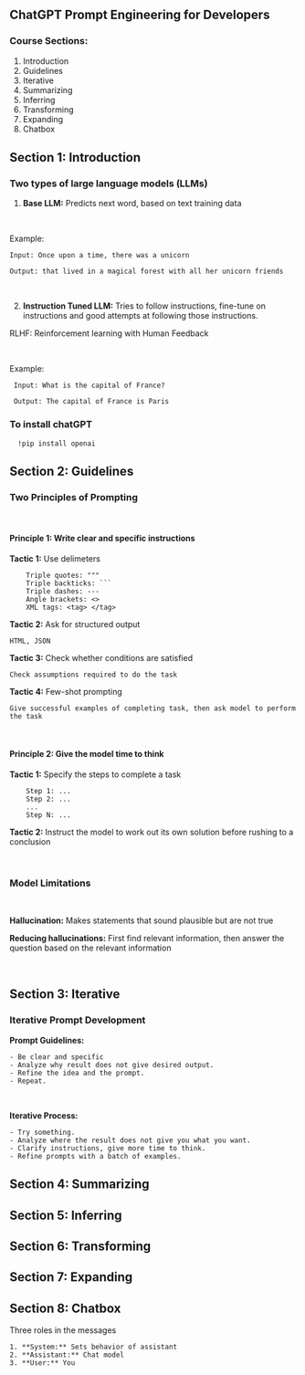 ## ChatGPT Prompt Engineering for Developers 
### Course Sections:

1. Introduction </br>
2. Guidelines </br>
3. Iterative </br>
4. Summarizing </br>
5. Inferring </br>
6. Transforming </br>
7. Expanding </br>
8. Chatbox </br>

## Section 1: Introduction
### Two types of large language models (LLMs)

1) **Base LLM:** Predicts next word, based on text training data

</br>

   Example:

    Input: Once upon a time, there was a unicorn

    Output: that lived in a magical forest with all her unicorn friends

</br>

2) **Instruction Tuned LLM:** Tries to follow instructions, fine-tune on instructions and good attempts at following those instructions.

RLHF: Reinforcement learning with Human Feedback 

</br>

  Example:

     Input: What is the capital of France?

     Output: The capital of France is Paris
     
     
### To install chatGPT

      !pip install openai
      

## Section 2: Guidelines

### Two Principles of Prompting

</br>

#### Principle 1: Write clear and specific instructions

**Tactic 1:** Use delimeters

```
    Triple quotes: """
    Triple backticks: ```
    Triple dashes: ---
    Angle brackets: <>
    XML tags: <tag> </tag>
```

**Tactic 2:** Ask for structured output

```
HTML, JSON
```

**Tactic 3:** Check whether conditions are satisfied 

```
Check assumptions required to do the task
```


**Tactic 4:** Few-shot prompting

```
Give successful examples of completing task, then ask model to perform the task
```

</br>

#### **Principle 2: Give the model time to think**

**Tactic 1:** Specify the steps to complete a task

```
    Step 1: ...
    Step 2: ...
    ...
    Step N: ...
```

**Tactic 2:** Instruct the model to work out its own solution before rushing to a conclusion

</br>

### Model Limitations

</br>

**Hallucination:** Makes statements that sound plausible but are not true

**Reducing hallucinations:** First find relevant information, then answer the question based on the relevant information


</br>


## Section 3: Iterative

### Iterative Prompt Development

**Prompt Guidelines:**
```
- Be clear and specific
- Analyze why result does not give desired output.
- Refine the idea and the prompt.
- Repeat.
```
</br>

**Iterative Process:**
```
- Try something.
- Analyze where the result does not give you what you want.
- Clarify instructions, give more time to think.
- Refine prompts with a batch of examples.
```



## Section 4: Summarizing



## Section 5: Inferring


## Section 6: Transforming



## Section 7: Expanding



## Section 8: Chatbox

Three roles in the messages
```
1. **System:** Sets behavior of assistant
2. **Assistant:** Chat model
3. **User:** You
```



